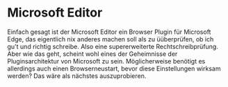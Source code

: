# Microsoft Editor
Einfach gesagt ist der Microsoft Editor ein Browser Plugin für Microsoft Edge, das eigentlich nix anderes machen soll als zu üüberprüfen, ob ich gu't und richtig schreibe.
Also eine supererweiterte Rechtschreibprüfung.
Aber wie das geht, scheint wohl eines der Geheimnisse der Pluginsarchitektur von Microsoft zu sein.
Möglicherweise benötigt es allerdings auch einen Browserneustart, bevor diese Einstellungen wirksam werden?
Das wäre als nächstes auszuprobieren.
